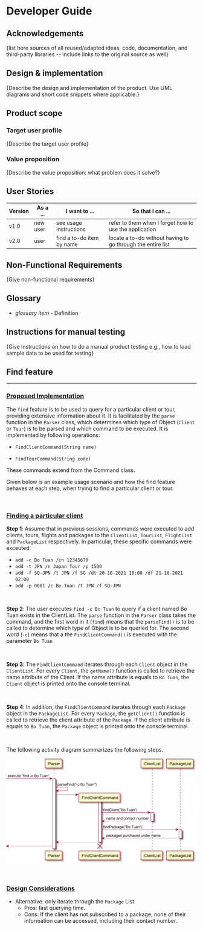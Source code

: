 # Developer Guide

## Acknowledgements

{list here sources of all reused/adapted ideas, code, documentation, and third-party libraries -- include links to the original source as well}

## Design & implementation

{Describe the design and implementation of the product. Use UML diagrams and short code snippets where applicable.}


## Product scope
### Target user profile

{Describe the target user profile}

### Value proposition

{Describe the value proposition: what problem does it solve?}

## User Stories

|Version| As a ... | I want to ... | So that I can ...|
|--------|----------|---------------|------------------|
|v1.0|new user|see usage instructions|refer to them when I forget how to use the application|
|v2.0|user|find a to-do item by name|locate a to-do without having to go through the entire list|

## Non-Functional Requirements

{Give non-functional requirements}

## Glossary

* *glossary item* - Definition

## Instructions for manual testing

{Give instructions on how to do a manual product testing e.g., how to load sample data to be used for testing}

## **Find feature**

<hr>

### <u>Proposed Implementation</u>

The ```find``` feature is to be used to query for a particular client or tour, providing extensive information about it. It is facilitated by the ```parse``` function in the ```Parser``` class, which determines which type of Object (```Client``` or ```Tour```) is to be parsed and which command to be executed. It is implemented by following operations:

* ```FindClientCommand(String name)```

* ```FindTourCommand(String code)```

These commands extend from the Command class.

Given below is an example usage scenario and how the find feature behaves at each step, when trying to find a particular client or tour.

<br>


### <u>Finding a particular client</u>

**Step 1**: Assume that in previous sessions, commands were executed to add clients, tours, flights and packages to the ```ClientList```, ```TourList```, ```FlightList``` and ```PackageList``` respectively. In particular, these specific commands were exceuted.

* ```add -c Bo Tuan /cn 12345678```
* ```add -t JPN /n Japan Tour /p 1500 ```
* ```add -f SQ-JPN /t JPN /f SG /dt 20-10-2021 18:00 /df 21-10-2021 02:00```
* ```add -p 0001 /c Bo Tuan /t JPN /f SQ-JPN ```

<br>

**Step 2**: The user executes ```find -c Bo Tuan``` to query if a client named Bo Tuan exists in the ClientList. The ```parse``` function in the ```Parser``` class takes the command, and the first word in it (```find```) means that the ```parseFind()``` is to be called to determine which type of Object is to be queried for. The second word (```-c```) means that a the ```FindClientCommand()``` is executed with the parameter ```Bo Tuan```

<br>

**Step 3**: The ```FindClientCommand``` iterates through each ```Client``` object in the ```ClientList```. For every ```Client```, the ```getName()``` function is called to retrieve the name attribute of the Client. If the name attribute is equals to ```Bo Tuan```, the ```Client``` object is printed onto the console terminal.

</br>

**Step 4**: In addition, the ```FindClientCommand``` iterates through each ```Package``` object in the ```PackageList```. For every ```Package```, the ```getClient()``` function is called to retrieve the client attribute of the ```Package```. If the client attribute is equals to ```Bo Tuan```, the ```Package``` object is printed onto the console terminal.

<br>

The following activity diagram summarizes the following steps.

![image](yuemel.png)

<br>

### <u>Design Considerations</u>

*  Alternative: only iterate through the ```Package``` List.
   * Pros: fast querying time.
   * Cons: If the client has not subscribed to a package, none of their information can be accessed, including their contact number.